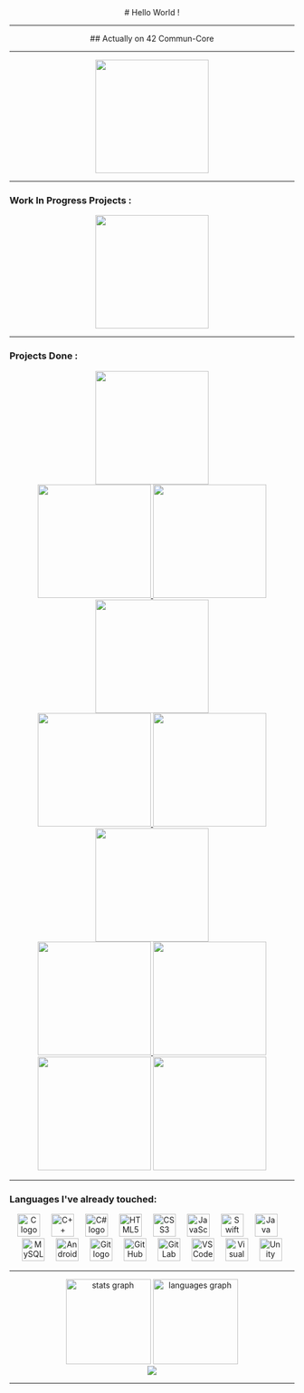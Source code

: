 <div align="center">
# Hello World !
</div>

---
<div align="center">
## Actually on 42 Commun-Core
</div>

---

<div align="center">
  <img height="200" src="https://github.com/ayogun/42-project-badges/blob/main/badges/common_coren.png" />
</div>

---

### Work In Progress Projects :

<div align="center">
  <img height="200" src="https://github.com/ayogun/42-project-badges/blob/main/badges/cppe.png" />
</div>

---

### Projects Done :

<div align="center">
  <a href="https://github.com/LeSabreDeDieu/libft">
    <img height="200" src="https://github.com/ayogun/42-project-badges/blob/main/badges/libftm.png" />
  </a>
</div>

<div align="center">
  <a href="https://github.com/LeSabreDeDieu/ft_printf">
    <img height="200" src="https://github.com/ayogun/42-project-badges/blob/main/badges/ft_printfe.png" />
  </a>
  <a href="https://github.com/LeSabreDeDieu/gnl-42">
    <img height="200" src="https://github.com/ayogun/42-project-badges/blob/main/badges/get_next_linee.png" />
  </a>
  <img height="200" src="https://github.com/ayogun/42-project-badges/blob/main/badges/born2beroote.png" />
</div>

<div align="center">
  <a href="https://github.com/LeSabreDeDieu/push_swap">
    <img height="200" src="https://github.com/ayogun/42-project-badges/blob/main/badges/push_swape.png" />
  </a>
  <a href="https://github.com/LeSabreDeDieu/so_long">
    <img height="200" src="https://github.com/ayogun/42-project-badges/blob/main/badges/so_longm.png" />
  </a>
  <a href="https://github.com/LeSabreDeDieu/Minitalk">
    <img height="200" src="https://github.com/ayogun/42-project-badges/blob/main/badges/minitalkm.png" />
  </a>
</div>

<div align="center">
  <a href="https://github.com/LeSabreDeDieu/Minishell">
    <img height="200" src="https://github.com/ayogun/42-project-badges/blob/main/badges/minishellm.png" />
  </a>
  <a href="https://github.com/LeSabreDeDieu/philosopher">
    <img height="200" src="https://github.com/ayogun/42-project-badges/blob/main/badges/philosopherse.png" />
  </a>
</div>

<div align="center">
  <img height="200" src="https://github.com/ayogun/42-project-badges/blob/main/badges/cub3dm.png" />
  <img height="200" src="https://github.com/ayogun/42-project-badges/blob/main/badges/netpracticem.png" />
</div>

---

### Languages I've already touched:

<div align="center">
  <img src="https://cdn.jsdelivr.net/gh/devicons/devicon/icons/c/c-original.svg" height="40" alt="C logo" />
  <img width="12" />
  <img src="https://cdn.jsdelivr.net/gh/devicons/devicon/icons/cplusplus/cplusplus-original.svg" height="40" alt="C++ logo" />
  <img width="12" />
  <img src="https://cdn.jsdelivr.net/gh/devicons/devicon/icons/csharp/csharp-original.svg" height="40" alt="C# logo" />
  <img width="12" />
  <img src="https://cdn.jsdelivr.net/gh/devicons/devicon/icons/html5/html5-original.svg" height="40" alt="HTML5 logo" />
  <img width="12" />
  <img src="https://cdn.jsdelivr.net/gh/devicons/devicon/icons/css3/css3-original.svg" height="40" alt="CSS3 logo" />
  <img width="12" />
  <img src="https://cdn.jsdelivr.net/gh/devicons/devicon/icons/javascript/javascript-original.svg" height="40" alt="JavaScript logo" />
  <img width="12" />
  <img src="https://cdn.jsdelivr.net/gh/devicons/devicon/icons/swift/swift-original.svg" height="40" alt="Swift logo" />
  <img width="12" />
  <img src="https://cdn.jsdelivr.net/gh/devicons/devicon/icons/java/java-original.svg" height="40" alt="Java logo" />
  <img width="12" />
  <img src="https://cdn.jsdelivr.net/gh/devicons/devicon/icons/mysql/mysql-original.svg" height="40" alt="MySQL logo" />
  <img width="12" />
  <img src="https://cdn.jsdelivr.net/gh/devicons/devicon/icons/androidstudio/androidstudio-original.svg" height="40" alt="Android Studio logo" />
  <img width="12" />
  <img src="https://cdn.jsdelivr.net/gh/devicons/devicon/icons/git/git-original.svg" height="40" alt="Git logo" />
  <img width="12" />
  <img src="https://cdn.jsdelivr.net/gh/devicons/devicon/icons/github/github-original.svg" height="40" alt="GitHub logo" />
  <img width="12" />
  <img src="https://cdn.jsdelivr.net/gh/devicons/devicon/icons/gitlab/gitlab-original.svg" height="40" alt="GitLab logo" />
  <img width="12" />
  <img src="https://cdn.jsdelivr.net/gh/devicons/devicon/icons/vscode/vscode-original.svg" height="40" alt="VSCode logo" />
  <img width="12" />
  <img src="https://cdn.jsdelivr.net/gh/devicons/devicon/icons/visualstudio/visualstudio-plain.svg" height="40" alt="Visual Studio logo" />
  <img width="12" />
  <img src="https://cdn.jsdelivr.net/gh/devicons/devicon/icons/unity/unity-original.svg" height="40" alt="Unity logo" />
</div>

---

<div align="center">
  <img src="https://github-readme-stats.vercel.app/api?username=LeSabreDeDieu&hide_title=false&hide_rank=false&show_icons=true&include_all_commits=true&count_private=true&disable_animations=false&theme=dracula&locale=en&hide_border=false&order=1" height="150" alt="stats graph" />
  <img src="https://github-readme-stats.vercel.app/api/top-langs?username=LeSabreDeDieu&locale=en&hide_title=false&layout=compact&card_width=320&langs_count=5&theme=dracula&hide_border=false&order=2" height="150" alt="languages graph" />
</div>

<div align="center">
  <img src="https://profile-counter.glitch.me/LeSabreDeDieu/count.svg?" />
</div>

---
